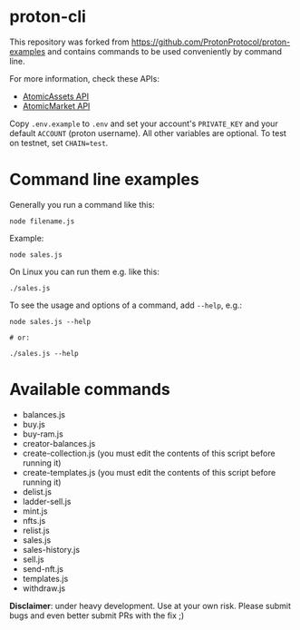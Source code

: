 # proton-cli

This repository was forked from https://github.com/ProtonProtocol/proton-examples and contains commands to be used conveniently by command line.

For more information, check these APIs:
- [AtomicAssets API](https://proton.api.atomicassets.io/atomicassets/docs/swagger/)
- [AtomicMarket API](https://proton.api.atomicassets.io/atomicmarket/docs/swagger/)

Copy `.env.example` to `.env` and set your account's `PRIVATE_KEY` and your default `ACCOUNT` (proton username). All other variables are optional. To test on testnet, set `CHAIN=test`.

# Command line examples

Generally you run a command like this:
```
node filename.js
```

Example:
```
node sales.js
```

On Linux you can run them e.g. like this:
```
./sales.js
```

To see the usage and options of a command, add `--help`, e.g.:
```
node sales.js --help

# or:

./sales.js --help
```

# Available commands

- balances.js
- buy.js
- buy-ram.js
- creator-balances.js
- create-collection.js (you must edit the contents of this script before running it)
- create-templates.js (you must edit the contents of this script before running it)
- delist.js
- ladder-sell.js
- mint.js
- nfts.js
- relist.js
- sales.js
- sales-history.js
- sell.js
- send-nft.js
- templates.js
- withdraw.js

**Disclaimer**: under heavy development. Use at your own risk. Please submit bugs and even better submit PRs with the fix ;)